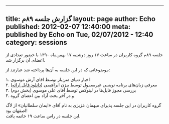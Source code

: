 ----------
title: گزارش جلسه ۸۹م
layout: page
author: Echo
published: 2012-02-07 12:40:00
meta: published by Echo on Tue, 02/07/2012 - 12:40
category: sessions
----------
جلسه ۸۹م گروه کاربران در ساعت ۱۷ روز دوشنبه ۱۷ بهمن‌ماه ۱۳۹۰ با حضور تعدادی از
اعضای آن برگزار شد.


<!--more-->



موضوعاتی که در این جلسه به آن‌ها پرداخته شد عبارتند از:

۱. اخبار دنیای متن‌باز توسط اقای آرش موسوی  
۲. معرفی زبان‌های برنامه نویسی غیرمعمول توسط بیژن ابراهیمی ([دانلود فایل
ارائه](http://wikisend.com/download/963534/funnyprogramminglanguages.zip))  
۳. بررسی مجوز فایل‌ها در لینوکس توسط آقای علی موسوی (بخش دوم)  
۴. و در آخر بحث آزاد بین اعضای گروه

گروه کاربران در این جلسه پذیرای میهمان عزیزی به نام‌ آقای «ایمان سلطانیان» از
لاگ اصفهان بود!  
این جلسه در راس ساعت ۱۹ خاتمه یافت.
